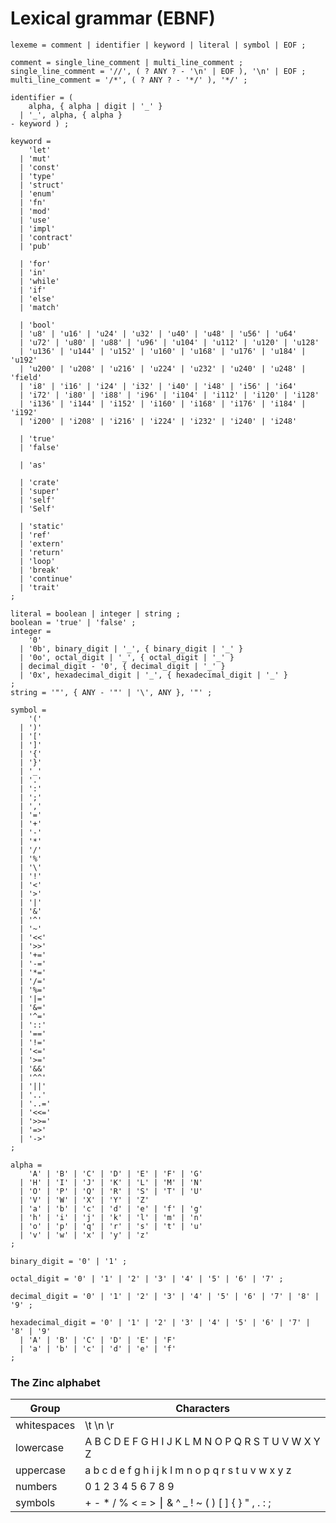 # Lexical grammar (EBNF)

```
lexeme = comment | identifier | keyword | literal | symbol | EOF ;

comment = single_line_comment | multi_line_comment ;
single_line_comment = '//', ( ? ANY ? - '\n' | EOF ), '\n' | EOF ;
multi_line_comment = '/*', ( ? ANY ? - '*/' ), '*/' ;

identifier = (
    alpha, { alpha | digit | '_' }
  | '_', alpha, { alpha }
- keyword ) ;

keyword =
    'let'
  | 'mut'
  | 'const'
  | 'type'
  | 'struct'
  | 'enum'
  | 'fn'
  | 'mod'
  | 'use'
  | 'impl'
  | 'contract'
  | 'pub'

  | 'for'
  | 'in'
  | 'while'
  | 'if'
  | 'else'
  | 'match'

  | 'bool'
  | 'u8' | 'u16' | 'u24' | 'u32' | 'u40' | 'u48' | 'u56' | 'u64'
  | 'u72' | 'u80' | 'u88' | 'u96' | 'u104' | 'u112' | 'u120' | 'u128'
  | 'u136' | 'u144' | 'u152' | 'u160' | 'u168' | 'u176' | 'u184' | 'u192'
  | 'u200' | 'u208' | 'u216' | 'u224' | 'u232' | 'u240' | 'u248' | 'field'
  | 'i8' | 'i16' | 'i24' | 'i32' | 'i40' | 'i48' | 'i56' | 'i64'
  | 'i72' | 'i80' | 'i88' | 'i96' | 'i104' | 'i112' | 'i120' | 'i128'
  | 'i136' | 'i144' | 'i152' | 'i160' | 'i168' | 'i176' | 'i184' | 'i192'
  | 'i200' | 'i208' | 'i216' | 'i224' | 'i232' | 'i240' | 'i248'

  | 'true'
  | 'false'

  | 'as'

  | 'crate'
  | 'super'
  | 'self'
  | 'Self'

  | 'static'
  | 'ref'
  | 'extern'
  | 'return'
  | 'loop'
  | 'break'
  | 'continue'
  | 'trait'
;

literal = boolean | integer | string ;
boolean = 'true' | 'false' ;
integer =
    '0'
  | '0b', binary_digit | '_', { binary_digit | '_' }
  | '0o', octal_digit | '_', { octal_digit | '_' }
  | decimal_digit - '0', { decimal_digit | '_' }
  | '0x', hexadecimal_digit | '_', { hexadecimal_digit | '_' }
;
string = '"', { ANY - '"' | '\', ANY }, '"' ;

symbol =
    '('
  | ')'
  | '['
  | ']'
  | '{'
  | '}'
  | '_'
  | '.'
  | ':'
  | ';'
  | ','
  | '='
  | '+'
  | '-'
  | '*'
  | '/'
  | '%'
  | '\'
  | '!'
  | '<'
  | '>'
  | '|'
  | '&'
  | '^'
  | '~'
  | '<<'
  | '>>'
  | '+='
  | '-='
  | '*='
  | '/='
  | '%='
  | '|='
  | '&='
  | '^='
  | '::'
  | '=='
  | '!='
  | '<='
  | '>='  
  | '&&'
  | '^^'
  | '||'
  | '..'
  | '..='
  | '<<='
  | '>>='
  | '=>'
  | '->'
;

alpha =
    'A' | 'B' | 'C' | 'D' | 'E' | 'F' | 'G'
  | 'H' | 'I' | 'J' | 'K' | 'L' | 'M' | 'N'
  | 'O' | 'P' | 'Q' | 'R' | 'S' | 'T' | 'U'
  | 'V' | 'W' | 'X' | 'Y' | 'Z' 
  | 'a' | 'b' | 'c' | 'd' | 'e' | 'f' | 'g'
  | 'h' | 'i' | 'j' | 'k' | 'l' | 'm' | 'n'
  | 'o' | 'p' | 'q' | 'r' | 's' | 't' | 'u'
  | 'v' | 'w' | 'x' | 'y' | 'z'
;

binary_digit = '0' | '1' ;

octal_digit = '0' | '1' | '2' | '3' | '4' | '5' | '6' | '7' ;

decimal_digit = '0' | '1' | '2' | '3' | '4' | '5' | '6' | '7' | '8' | '9' ;

hexadecimal_digit = '0' | '1' | '2' | '3' | '4' | '5' | '6' | '7' | '8' | '9'
  | 'A' | 'B' | 'C' | 'D' | 'E' | 'F'
  | 'a' | 'b' | 'c' | 'd' | 'e' | 'f'
;

```

### The Zinc alphabet

|    Group     |                     Characters                      |
|--------------|-----------------------------------------------------|
| whitespaces  | \t \n \r <Space>                                    |
| lowercase    | A B C D E F G H I J K L M N O P Q R S T U V W X Y Z |
| uppercase    | a b c d e f g h i j k l m n o p q r s t u v w x y z |
| numbers      | 0 1 2 3 4 5 6 7 8 9                                 |
| symbols      | + - * / % < = > ⎮ & ^ _ ! ~ ( ) [ ] { } " , . : ;   |
